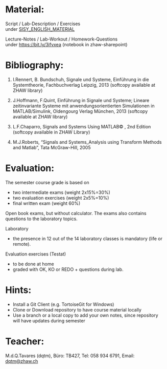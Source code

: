 Material:
================
Script / Lab-Description / Exercises <br>
under [SISY_ENGLISH_MATERIAL](https://github.engineering.zhaw.ch/dqtm/SISY_ENGLISH_MATERIAL)

Lecture-Notes / Lab-Workout / Homework-Questions <br>
under  https://bit.ly/3ifvxea (notebook in zhaw-sharepoint)




Bibliography:	
================
1) I.Rennert, B. Bundschuh, Signale und Systeme, Einführung in die Systemtheorie, Fachbuchverlag Leipzig, 2013 
   (softcopy available at ZHAW library)
	
2) J.Hoffmann, F.Quint, Einführung in Signale und Systeme; 
   Lineare zeitinvariante Systeme mit anwendungsorientierten Simulationen in MATLAB/Simulink, 
   Oldengourg Verlag München, 2013 
   (softcopy available at ZHAW library)
   
3) L.F.Chaparro, Signals and Systems Using MATLAB© , 2nd Edition 
   (softcopy available in ZHAW Library)

4) M.J.Roberts, “Signals and Systems_Analysis using Transform Methods and Matlab”, 
   Tata McGraw-Hill, 2005


Evaluation:
================
The semester course grade is based on
* two intermediate exams   (weight 2x15%=30%)
* two evaluation exercises (weight 2x5%=10%) 
* final written exam       (weight 60%) 

Open book exams, but without calculator. The exams also contains questions to the laboratory topics. 

Laboratory
* the presence in 12 out of the 14 laboratory classes is mandatory (life or remote). 

Evaluation exercises (Testat) 
* to be done at home
* graded with OK, KO or REDO + questions during lab. 


Hints:
================
* Install a Git Client (e.g. TortoiseGit for Windows)
* Clone or Download repository to have course material locally
* Use a branch or a local copy to add your own notes, since repository will have updates during semester



Teacher:
================
M.d.Q.Tavares (dqtm), Büro: TB427, Tel: 058 934 6791, Email: dqtm@zhaw.ch           
